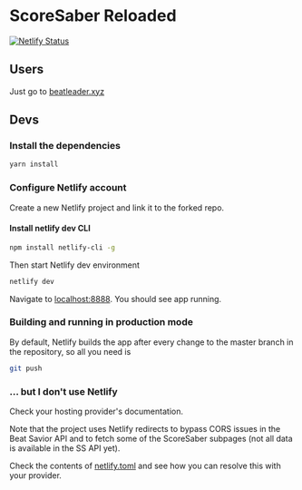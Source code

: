 # ScoreSaber Reloaded

[![Netlify Status](https://api.netlify.com/api/v1/badges/3930b442-ffc4-4039-ac79-446a61ca582b/deploy-status)](https://app.netlify.com/sites/nostalgic-kare-ad710f/deploys)

## Users

Just go to [beatleader.xyz](https://beatleader.xyz)


## Devs

### Install the dependencies

```bash
yarn install
```

### Configure Netlify account 

Create a new Netlify project and link it to the forked repo. 

#### Install netlify dev CLI

```bash
npm install netlify-cli -g
```

Then start Netlify dev environment

```bash
netlify dev
```

Navigate to [localhost:8888](http://localhost:8888). You should see app running.

### Building and running in production mode

By default, Netlify builds the app after every change to the master branch in the repository, so all you need is

```bash
git push
```
### ... but I don't use Netlify

Check your hosting provider's documentation.

Note that the project uses Netlify redirects to bypass CORS issues in the Beat Savior API and to fetch some of the ScoreSaber subpages (not all data is available in the SS API yet).

Check the contents of [netlify.toml](https://github.com/motzel/scoresaber-reloaded/blob/master/netlify.toml) and see how you can resolve this with your provider.